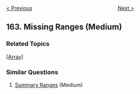 <!--|This file generated by command(leetcode description); DO NOT EDIT.    |-->
<!--+----------------------------------------------------------------------+-->
<!--|@author    Openset <openset.wang@gmail.com>                           |-->
<!--|@link      https://github.com/openset                                 |-->
<!--|@home      https://github.com/openset/leetcode                        |-->
<!--+----------------------------------------------------------------------+-->

[< Previous](https://github.com/openset/leetcode/tree/master/problems/find-peak-element "Find Peak Element")
　　　　　　　　　　　　　　　　
[Next >](https://github.com/openset/leetcode/tree/master/problems/maximum-gap "Maximum Gap")

## 163. Missing Ranges (Medium)



### Related Topics
  [[Array](https://github.com/openset/leetcode/tree/master/tag/array/README.md)]

### Similar Questions
  1. [Summary Ranges](https://github.com/openset/leetcode/tree/master/problems/summary-ranges) (Medium)
